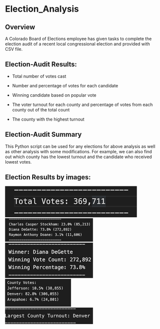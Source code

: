 # Election_Analysis

## Overview

A Colorado Board of Elections employee has given tasks to complete the election audit of a recent local congressional election and provided with CSV file.

## Election-Audit Results: 

-	Total number of votes cast

-	Number and percentage of votes for each candidate 

- Winning candidate based on popular vote

-	The voter turnout for each county and percentage of votes from each county out of the total count

-	The county with the highest turnout


## Election-Audit Summary
This Python script can be used for any elections for above analysis as well as other analysis with some modifications. For example, we can also find out which county has the lowest turnout and the candidate who received lowest votes.
## Election Results by images: 

![plot](./Resources/pic1.png) 
![plot](./Resources/pic2.png)
![plot](./Resources/pic3.png) 
![plot](./Resources/pic4.png) 
![plot](./Resources/pic5.png) 
